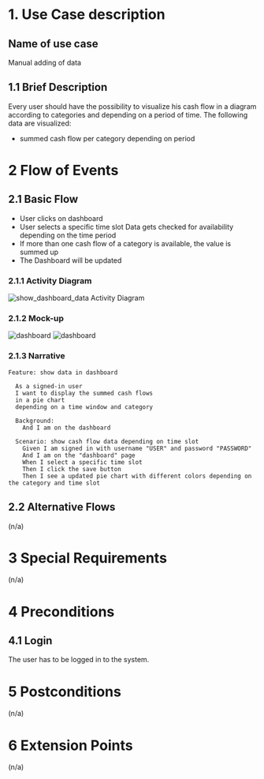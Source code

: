 # 1. Use Case description

## Name of use case

Manual adding of data

## 1.1 Brief Description

Every user should have the possibility to visualize his cash flow in a diagram according to categories and depending on a period of time. The following data are visualized:

- summed cash flow 
per category depending on period


# 2 Flow of Events

## 2.1 Basic Flow

- User clicks on dashboard
- User selects a specific time slot
  Data gets checked for availability depending on the time period
- If more than one cash flow of a category is available, the value is summed up
- The Dashboard will be updated

### 2.1.1 Activity Diagram

![show_dashboard_data Activity Diagram](show_dashboard.drawio.svg)

### 2.1.2 Mock-up

![dashboard](../UC_5_show_data_in_dashboard/dashboard.png)
![dashboard](../UC_5_show_data_in_dashboard/dashboard_zeitraum.png)




### 2.1.3 Narrative

```gherkin
Feature: show data in dashboard

  As a signed-in user
  I want to display the summed cash flows 
  in a pie chart 
  depending on a time window and category

  Background:
    And I am on the dashboard

  Scenario: show cash flow data depending on time slot
    Given I am signed in with username "USER" and password "PASSWORD"
    And I am on the "dashboard" page
    When I select a specific time slot
    Then I click the save button
    Then I see a updated pie chart with different colors depending on the category and time slot

```

## 2.2 Alternative Flows

(n/a)

# 3 Special Requirements

(n/a)

# 4 Preconditions

## 4.1 Login

The user has to be logged in to the system.

# 5 Postconditions

(n/a)

# 6 Extension Points

(n/a)

